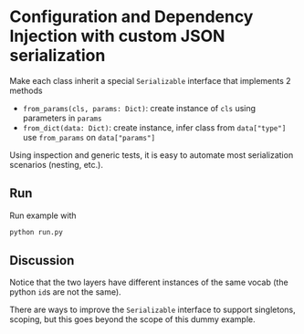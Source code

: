 # Configuration and Dependency Injection with custom JSON serialization

Make each class inherit a special `Serializable` interface that implements 2 methods
- `from_params(cls, params: Dict)`: create instance of `cls` using parameters in `params`
- `from_dict(data: Dict)`: create instance, infer class from `data["type"]` use `from_params` on `data["params"]`

Using inspection and generic tests, it is easy to automate most serialization scenarios (nesting, etc.).

## Run

Run example with

```bash
python run.py
```

## Discussion

Notice that the two layers have different instances of the same vocab (the python `id`s are not the same).

There are ways to improve the `Serializable` interface to support singletons, scoping, but this goes beyond the scope of this dummy example.
